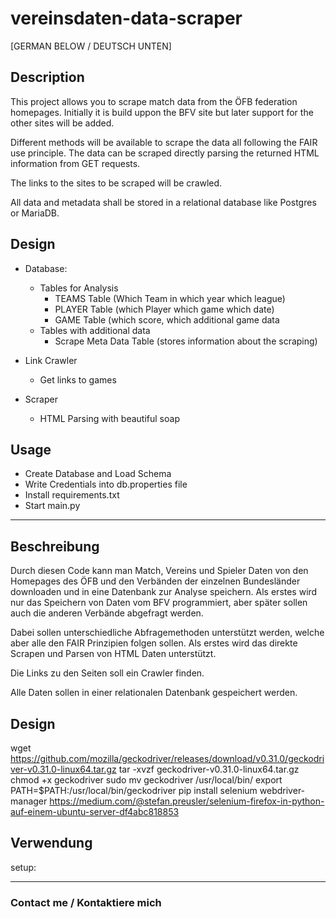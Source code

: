 # vereinsdaten-data-scraper


[GERMAN BELOW / DEUTSCH UNTEN]

## Description
This project allows you to scrape match data from the ÖFB federation homepages. Initially it is build uppon the BFV site but later support for the other sites will be added.

Different methods will be available to scrape the data all following the FAIR use principle. The data can be scraped directly parsing the returned HTML information from GET requests. 

The links to the sites to be scraped will be crawled.

All data and metadata shall be stored in a relational database like Postgres or MariaDB.

## Design
- Database: 
  - Tables for Analysis
    - TEAMS Table (Which Team in which year which league)
    - PLAYER Table (which Player which game which date)
    - GAME Table (which score, which additional game data
  - Tables with additional data
    - Scrape Meta Data Table (stores information about the scraping)
    
- Link Crawler
  - Get links to games
  
- Scraper
  - HTML Parsing with beautiful soap

## Usage

  - Create Database and Load Schema
  - Write Credentials into db.properties file
  - Install requirements.txt
  - Start main.py
---

## Beschreibung
Durch diesen Code kann man Match, Vereins und Spieler Daten von den Homepages des ÖFB und den Verbänden der einzelnen Bundesländer downloaden und in eine Datenbank zur Analyse speichern. Als erstes wird nur das Speichern von Daten vom BFV programmiert, aber später sollen auch die anderen Verbände abgefragt werden.

Dabei sollen unterschiedliche Abfragemethoden unterstützt werden, welche aber alle den FAIR Prinzipien folgen sollen. Als erstes wird das direkte Scrapen und Parsen von HTML Daten unterstützt. 

Die Links zu den Seiten soll ein Crawler finden.

Alle Daten sollen in einer relationalen Datenbank gespeichert werden.

## Design

wget https://github.com/mozilla/geckodriver/releases/download/v0.31.0/geckodriver-v0.31.0-linux64.tar.gz
tar -xvzf geckodriver-v0.31.0-linux64.tar.gz
chmod +x geckodriver
sudo mv geckodriver /usr/local/bin/
export PATH=$PATH:/usr/local/bin/geckodriver
pip install selenium webdriver-manager
https://medium.com/@stefan.preusler/selenium-firefox-in-python-auf-einem-ubuntu-server-df4abc818853

## Verwendung

setup:

---

### Contact me / Kontaktiere mich



